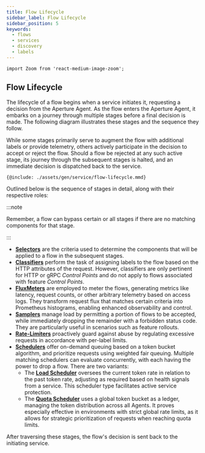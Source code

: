 ```yaml
---
title: Flow Lifecycle
sidebar_label: Flow Lifecycle
sidebar_position: 5
keywords:
  - flows
  - services
  - discovery
  - labels
---
```


```mdx-code-block
import Zoom from 'react-medium-image-zoom';
```

## Flow Lifecycle

The lifecycle of a flow begins when a service initiates it, requesting a
decision from the Aperture Agent. As the flow enters the Aperture Agent, it
embarks on a journey through multiple stages before a final decision is made.
The following diagram illustrates these stages and the sequence they follow.

While some stages primarily serve to augment the flow with additional labels or
provide telemetry, others actively participate in the decision to accept or
reject the flow. Should a flow be rejected at any such active stage, its journey
through the subsequent stages is halted, and an immediate decision is dispatched
back to the service.

<Zoom>

```mermaid
{@include: ./assets/gen/service/flow-lifecycle.mmd}
```

</Zoom>

Outlined below is the sequence of stages in detail, along with their respective
roles:

:::note

Remember, a flow can bypass certain or all stages if there are no matching
components for that stage.

:::

- [**Selectors**](./selector.md) are the criteria used to determine the
  components that will be applied to a flow in the subsequent stages.
- [**Classifiers**](./classifier.md) perform the task of assigning labels to the
  flow based on the HTTP attributes of the request. However, classifiers are
  only pertinent for HTTP or gRPC _Control Points_ and do not apply to flows
  associated with feature _Control Points_.
- [**FluxMeters**](./flux-meter.md) are employed to meter the flows, generating
  metrics like latency, request counts, or other arbitrary telemetry based on
  access logs. They transform request flux that matches certain criteria into
  Prometheus histograms, enabling enhanced observability and control.
- [**Samplers**](./load-ramp.md#sampler) manage load by permitting a portion of
  flows to be accepted, while immediately dropping the remainder with a
  forbidden status code. They are particularly useful in scenarios such as
  feature rollouts.
- [**Rate-Limiters**](./rate-limiter.md) proactively guard against abuse by
  regulating excessive requests in accordance with per-label limits.
- [**Schedulers**](./scheduler/scheduler.md) offer on-demand queuing based on a
  token bucket algorithm, and prioritize requests using weighted fair queuing.
  Multiple matching schedulers can evaluate concurrently, with each having the
  power to drop a flow. There are two variants:
  - The [**Load Scheduler**](./scheduler/load-scheduler.md) oversees the current
    token rate in relation to the past token rate, adjusting as required based
    on health signals from a service. This scheduler type facilitates active
    service protection.
  - The [**Quota Scheduler**](./scheduler/quota-scheduler.md) uses a global
    token bucket as a ledger, managing the token distribution across all Agents.
    It proves especially effective in environments with strict global rate
    limits, as it allows for strategic prioritization of requests when reaching
    quota limits.

After traversing these stages, the flow's decision is sent back to the
initiating service.
